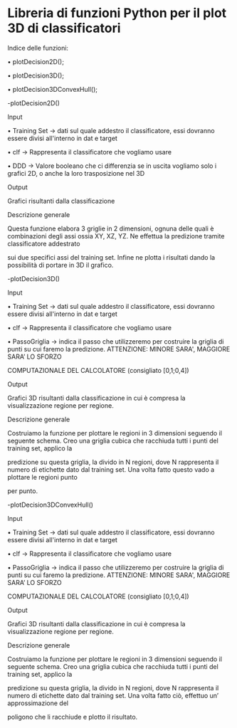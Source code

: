 # Libreria di funzioni Python per il plot 3D di classificatori

Indice delle funzioni:

•	plotDecision2D();

•	plotDecision3D();

•	plotDecision3DConvexHull();

-plotDecision2D()

Input 

•	Training Set -> dati sul quale addestro il classificatore, essi dovranno essere divisi all'interno in dat e target

•	clf -> Rappresenta il classificatore che vogliamo usare

•	DDD -> Valore booleano che ci differenzia se in uscita vogliamo solo i grafici 2D, o anche la loro trasposizione nel 3D

Output 

Grafici risultanti dalla classificazione

Descrizione generale

Questa funzione elabora 3 griglie in 2 dimensioni, ognuna delle quali è combinazioni degli assi ossia XY, XZ, YZ. Ne effettua la predizione tramite classificatore addestrato 

sui due specifici assi del training set. Infine ne plotta i risultati dando la possibilità di portare in 3D il grafico.

-plotDecision3D()

Input 

•	Training Set -> dati sul quale addestro il classificatore, essi dovranno essere divisi all'interno in dat e target

•	clf -> Rappresenta il classificatore che vogliamo usare

•	PassoGriglia -> indica il passo che utilizzeremo per costruire la griglia di punti su cui faremo la predizione. ATTENZIONE: MINORE SARA', MAGGIORE SARA’ LO SFORZO 

COMPUTAZIONALE DEL CALCOLATORE (consigliato [0,1;0,4])

Output 

Grafici 3D risultanti dalla classificazione in cui è compresa la visualizzazione regione per regione.

Descrizione generale

Costruiamo la funzione per plottare le regioni in 3 dimensioni seguendo il seguente schema. Creo una griglia cubica che racchiuda tutti i punti del training set, applico la 

predizione su questa griglia, la divido in N regioni, dove N rappresenta il numero di etichette dato dal training set. Una volta fatto questo vado a plottare le regioni punto 

per punto.

-plotDecision3DConvexHull()

Input 

•	Training Set -> dati sul quale addestro il classificatore, essi dovranno essere divisi all'interno in dat e target

•	clf -> Rappresenta il classificatore che vogliamo usare

•	PassoGriglia -> indica il passo che utilizzeremo per costruire la griglia di punti su cui faremo la predizione. ATTENZIONE: MINORE SARA', MAGGIORE SARA’ LO SFORZO 

COMPUTAZIONALE DEL CALCOLATORE (consigliato [0,1;0,4])

Output 

Grafici 3D risultanti dalla classificazione in cui è compresa la visualizzazione regione per regione.

Descrizione generale

Costruiamo la funzione per plottare le regioni in 3 dimensioni seguendo il seguente schema. Creo una griglia cubica che racchiuda tutti i punti del training set, applico la 

predizione su questa griglia, la divido in N regioni, dove N rappresenta il numero di etichette dato dal training set. Una volta fatto ciò, effettuo un’ approssimazione del 

poligono che li racchiude e plotto il risultato.

